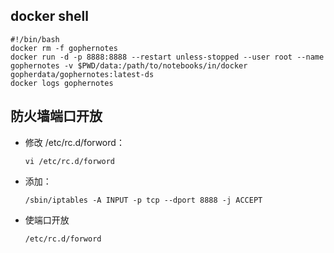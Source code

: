 ## docker shell

```shell
#!/bin/bash
docker rm -f gophernotes
docker run -d -p 8888:8888 --restart unless-stopped --user root --name gophernotes -v $PWD/data:/path/to/notebooks/in/docker gopherdata/gophernotes:latest-ds
docker logs gophernotes
```


## 防火墙端口开放

- 修改 /etc/rc.d/forword：

  ```shell
  vi /etc/rc.d/forword
  ```


- 添加：

  ```shell
  /sbin/iptables -A INPUT -p tcp --dport 8888 -j ACCEPT
  ```

- 使端口开放

  ```shell
  /etc/rc.d/forword
  ```
